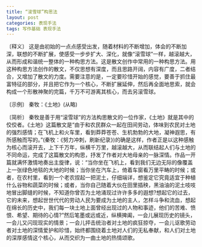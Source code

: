 ```yaml
---
title: “滚雪球”构思法
layout: post
categories: 表现手法
tags: 写作基础 表现手法
---
```


〔释义〕 这是由初始的一点点感受出发，随着材料的不断增加，体会的不断加深，联想的不断扩展，使感受一步步扩大、深化，就像“滚雪球”一样，越滚越大，从而形成和谐统一整体的一种构思方法。这是散文创作中常用的一种构思方法。用这种构思方法创作的散文，不仅思想有深度，而且思路开阔，内容有广度，二者结合，又增加了散文的力度。需要注意的是，一定要珍惜开始的感觉，要善于抓住最富特征的部分，并且把它作为一个核心，不断扩展延伸，然后再全面地思索，就会构成一个形散神聚的完篇，千万不可游离其核心，而去另滚雪球。

〔示例〕 秦牧：《土地》(从略)

〔简析〕 秦牧是善于用“滚雪球”的方法构思散文的一位作家，《土地》就是其中的佼佼者。《土地》这篇散文是“由于和农民群众一起在田间劳动，体味到农民对土地的强烈感情；在飞机上和火车里，看到莽莽苍苍、生机勃勃的大地，凝神遐思，有所感触而写的。”(秦牧：《努力冲刺，刷新纪录》)的确是这样，作者正是以这种感触为核心而滚开去，上下千万年，纵横千万里，越滚越大，从而联结起人们与土地的不同命运，完成了这篇散文的构思，抒发了作者对大地母亲的一脉深情。作品一开篇就满怀激情地奏出主旋律，说：“当你坐在飞机上，看到我们无边无际的像覆盖上一张绿色地毯的大地的时候；当你坐在汽车上，倚着车窗看万里平畴的时候；或者，在农村里，看到一个老农捏起一把泥土，仔细端详，想鉴定它究竟适宜于种植什么谷物和蔬菜的时候；或者，当你自己随着大伙在田里插秧，黑油油的泥土吱吱地冒出脚缝的时候，不知道你曾否为土地涌现过许许多多的遐想?想起它的过去，它的未来，想起世世代代的劳动人民为要成为土地的主人，怎样斗争和流血，想起在绵长的历史中，我们每一块土地上面曾经出现过的人物和事迹，他们的苦难、愤恨、希望、期待的心情?”然后笔墨或远或近，纵横捭阖，一会儿展现历史的镜头，一会儿又闪现现实的情景；一会儿抨击统治者对土地的疯狂掠夺，一会儿讴歌劳动者对土地的深情爱护和珍惜，始终都围绕着土地对人们的无私奉献，和人们对土地的深厚感情这个核心，从而交织为一曲土地的热情颂歌。 